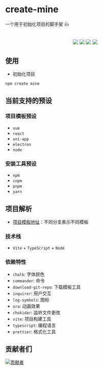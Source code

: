 # create-mine

一个用于初始化项目的脚手架 👍

<h2 align="center">
  <a href="https://www.npmjs.com/package/create-mine"><img src="https://img.shields.io/npm/v/create-mine.svg?logo=npm" /></a>
  <a href="https://www.npmjs.com/package/create-mine"><img src="https://img.shields.io/npm/dt/create-mine?logo=Markdown" /></a>
  <a href="https://www.npmjs.com/package/create-mine"><img src="https://packagephobia.com/badge?p=create-mine" /></a>
  <a href="https://github.com/biaov/create-mine/blob/master/LICENSE"><img src="https://img.shields.io/badge/license-MIT-green?logo=Unlicense" /></a>
</h2>

## 使用

- 初始化项目

```Basic
npm create mine
```

## 当前支持的预设

### 项目模板预设

- `vue`
- `react`
- `uni-app`
- `electron`
- `node`

### 安装工具预设

- `npm`
- `cnpm`
- `pnpm`
- `yarn`

## 项目解析

- [项目模板地址](https://github.com/biaov/project-template)：不同分支表示不同模板

### 技术栈

- `Vite` + `TypeScript` + `Node`

### 依赖特性

- `chalk`: 字体颜色
- `commander`: 命令
- `download-git-repo`: 下载模板工具
- `inquirer`: 用户交互
- `log-symbols`: 图标
- `ora`: 动画效果
- `chokidar`: 监听文件更改
- `vite`: 项目构建工具
- `typescript`: 编程语言
- `prettier`: 格式化工具

## 贡献者们

[![贡献者](https://contrib.rocks/image?repo=biaov/create-mine)](https://github.com/biaov/create-mine/graphs/contributors)
